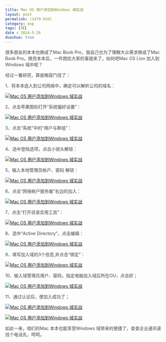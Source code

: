 ```yaml
---
title: Mac OS 用户添加到Windows 域实战
layout: post
permalink: /1479.html
category: exp
tags: [域]
date : 2014-5-26
duoshuo: true
---
```

<p style="color: #444444;">
  很多朋友的本本也换成了Mac Book Pro，我自己也为了理解大众需求换成了Mac Book Pro。换完本本后，一件困扰大家的事就来了。如何吧Mac OS Lion 加入到Windows 域中呢？
</p>

<p style="color: #444444;">
  经过一番研究，算是略窥门径了：
</p>

<p style="color: #444444;">
  1、将本本连入到公司网络中，确定可以解析公司的域名：
</p>

<p style="color: #444444;">
  <a href="/wp-content/uploads/sinapicv2-backup/1479-ww2-bmiddle-005V4vEUjw1envf0vrv7pj30h0051t96.jpg" target="_blank"><img src="/wp-content/uploads/sinapicv2-backup/1479-ww2-large-005V4vEUjw1envf0vrv7pj30h0051t96.jpg" alt="Mac OS 用户添加到Windows 域实战" /></a>
</p>

<p style="color: #444444;">
  2、点击苹果图标打开“系统偏好设置”：
</p>

<p style="color: #444444;">
  <a href="/wp-content/uploads/sinapicv2-backup/1479-ww4-bmiddle-005V4vEUjw1envf0zyreoj306f08mwff.jpg" target="_blank"><img src="/wp-content/uploads/sinapicv2-backup/1479-ww4-large-005V4vEUjw1envf0zyreoj306f08mwff.jpg" alt="Mac OS 用户添加到Windows 域实战" /></a>
</p>

<p style="color: #444444;">
  3、点击“系统”中的“用户与群组”：
</p>

<p style="color: #444444;">
  <a href="/wp-content/uploads/sinapicv2-backup/1479-ww4-bmiddle-005V4vEUjw1envf15hsflj30ih0fkq4k.jpg" target="_blank"><img src="/wp-content/uploads/sinapicv2-backup/1479-ww4-large-005V4vEUjw1envf15hsflj30ih0fkq4k.jpg" alt="Mac OS 用户添加到Windows 域实战" /></a>
</p>

<p style="color: #444444;">
  4、选中登陆选项，点击小锁头解锁：
</p>

<p style="color: #444444;">
  <a href="/wp-content/uploads/sinapicv2-backup/1479-ww4-bmiddle-005V4vEUjw1envf19lcs5j30ih0dw75g.jpg" target="_blank"><img src="/wp-content/uploads/sinapicv2-backup/1479-ww4-large-005V4vEUjw1envf19lcs5j30ih0dw75g.jpg" alt="Mac OS 用户添加到Windows 域实战" /></a>
</p>

<p style="color: #444444;">
  5、输入本地管理员帐户、密码 解锁：
</p>

<p style="color: #444444;">
  <a href="/wp-content/uploads/sinapicv2-backup/1479-ww3-bmiddle-005V4vEUjw1envf1feyyfj30ca06m74r.jpg" target="_blank"><img src="/wp-content/uploads/sinapicv2-backup/1479-ww3-large-005V4vEUjw1envf1feyyfj30ca06m74r.jpg" alt="Mac OS 用户添加到Windows 域实战" /></a>
</p>

<p style="color: #444444;">
  6、点击“网络帐户服务器”右边的加入：
</p>

<p style="color: #444444;">
  <a href="/wp-content/uploads/sinapicv2-backup/1479-ww3-bmiddle-005V4vEUjw1envf1kfvp1j30ij0dzq4b.jpg" target="_blank"><img src="/wp-content/uploads/sinapicv2-backup/1479-ww3-large-005V4vEUjw1envf1kfvp1j30ij0dzq4b.jpg" alt="Mac OS 用户添加到Windows 域实战" /></a>
</p>

<p style="color: #444444;">
  7、点击“打开目录实用工具”：
</p>

<p style="color: #444444;">
  <a href="/wp-content/uploads/sinapicv2-backup/1479-ww1-bmiddle-005V4vEUjw1envf1qn4prj30c50480t3.jpg" target="_blank"><img src="/wp-content/uploads/sinapicv2-backup/1479-ww1-large-005V4vEUjw1envf1qn4prj30c50480t3.jpg" alt="Mac OS 用户添加到Windows 域实战" /></a>
</p>

<p style="color: #444444;">
  8、选中“Active Directory”，点击编辑：
</p>

<p style="color: #444444;">
  <a href="/wp-content/uploads/sinapicv2-backup/1479-ww4-bmiddle-005V4vEUjw1envf1x1s60j30ga0c5gmf.jpg" target="_blank"><img src="/wp-content/uploads/sinapicv2-backup/1479-ww4-large-005V4vEUjw1envf1x1s60j30ga0c5gmf.jpg" alt="Mac OS 用户添加到Windows 域实战" /></a>
</p>

<p style="color: #444444;">
  9、填写加入域的3个信息,并点击“绑定”：
</p>

<p style="color: #444444;">
  <a href="/wp-content/uploads/sinapicv2-backup/1479-ww4-bmiddle-005V4vEUjw1envf23yw9kj30fa0e10u6.jpg" target="_blank"><img src="/wp-content/uploads/sinapicv2-backup/1479-ww4-large-005V4vEUjw1envf23yw9kj30fa0e10u6.jpg" alt="Mac OS 用户添加到Windows 域实战" /></a>
</p>

<p style="color: #444444;">
  10、输入域管理员用户、密码，指定电脑加入域后所在OU，点击好；
</p>

<p style="color: #444444;">
  <a href="/wp-content/uploads/sinapicv2-backup/1479-ww1-bmiddle-005V4vEUjw1envf29bi5uj30ci069dga.jpg" target="_blank"><img src="/wp-content/uploads/sinapicv2-backup/1479-ww1-large-005V4vEUjw1envf29bi5uj30ci069dga.jpg" alt="Mac OS 用户添加到Windows 域实战" /></a>
</p>

<p style="color: #444444;">
  11、通过认证后，便加入成功了；
</p>

<p style="color: #444444;">
  <a href="/wp-content/uploads/sinapicv2-backup/1479-ww3-bmiddle-005V4vEUjw1envf2h9gntj308r042weq.jpg" target="_blank"><img src="/wp-content/uploads/sinapicv2-backup/1479-ww3-large-005V4vEUjw1envf2h9gntj308r042weq.jpg" alt="Mac OS 用户添加到Windows 域实战" /></a>
</p>

<p style="color: #444444;">
  <a href="/wp-content/uploads/sinapicv2-backup/1479-ww3-bmiddle-005V4vEUjw1envf2lmjkjj30ie0dxdh9.jpg" target="_blank"><img src="/wp-content/uploads/sinapicv2-backup/1479-ww3-large-005V4vEUjw1envf2lmjkjj30ie0dxdh9.jpg" alt="Mac OS 用户添加到Windows 域实战" /></a>
</p>

<p style="color: #444444;">
  如此一来，咱们的Mac 本本也能享受Windows 域带来的便捷了，查查企业通讯录找个电话先，呵呵。
</p>


